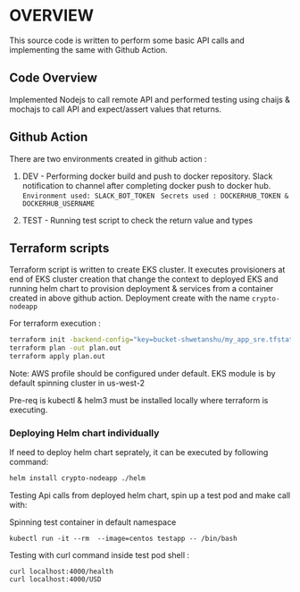 # OVERVIEW

This source code is written to perform some basic API calls and implementing the same with Github Action.

## Code Overview

Implemented Nodejs to call remote API and performed testing using chaijs & mochajs to call API and expect/assert values that returns.

## Github Action

There are two environments created in github action :
1. DEV - Performing docker build and push to docker repository. Slack notification to channel after completing docker push to docker hub.
```Environment used: SLACK_BOT_TOKEN ```
```Secrets used : DOCKERHUB_TOKEN & DOCKERHUB_USERNAME```
   
2. TEST - Running test script to check the return value and types



## Terraform scripts

Terraform script is written to create EKS cluster. It executes provisioners at end of EKS cluster creation that change the context to deployed EKS and running helm chart to provision deployment & services from a container created in above github action.
Deployment create with the name ```crypto-nodeapp```

For terraform execution : 

```bash
terraform init -backend-config="key=bucket-shwetanshu/my_app_sre.tfstate" -backend-config="region=ap-south-1"
terraform plan -out plan.out
terraform apply plan.out
```

Note: AWS profile should be configured under default. EKS module is by default spinning cluster in us-west-2

Pre-req is kubectl & helm3 must be installed locally where terraform is executing.

### Deploying Helm chart individually

If need to deploy helm chart seprately, it can be executed by following command:

```bash
helm install crypto-nodeapp ./helm
```

Testing Api calls from deployed helm chart, spin up a test pod and make call with: 

Spinning test container in default namespace
```
kubectl run -it --rm  --image=centos testapp -- /bin/bash
```

Testing with curl command inside test pod shell :

```
curl localhost:4000/health
curl localhost:4000/USD
```
